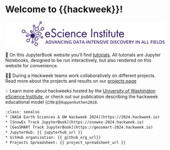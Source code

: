 # Welcome to {{hackweek}}!

![banner](img/banner.png)


📖 On this JupyterBook website you'll find [tutorials](tutorials/index). All tutorials are Jupyter Notebooks, designed to be run interactively, but also rendered on this website for convenience.

👩‍💻 During a Hackweek teams work collaboratively on different projects. Read more about the projects and results on our [projects page](projects/index)

💡 Learn more about hackweeks hosted by the [University of Washington eScience Institute](https://uwhackweek.github.io/hackweeks-as-a-service/intro.html), or check out our publication describing the hackweek educational model {cite:p}`Huppenkothen2018`.

```{admonition} Quick links for the event
:class: seealso
* [NASA Earth Sciences & UW Hackweek 2024](https://2024.hackweek.io)
* [SnowEx Track JupyterBook](https://snowex-2024.hackweek.io)
* [GeoSMART Track JupyterBook](https://geosmart-2024.hackweek.io)
* JupyterHub: {{ jupyterhub_url }}
* GitHub organization: {{ github_org_url}}
* Projects Spreadsheet: {{ project_spreadsheet_url }}
```
